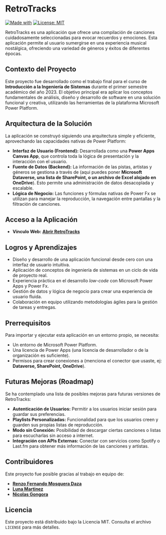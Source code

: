# RetroTracks

[![Made with](https://img.shields.io/badge/Made%20with-Power%20Apps-blue?style=for-the-badge&logo=microsoft)](https://powerapps.microsoft.com/)
[![License: MIT](https://img.shields.io/badge/License-MIT-yellow.svg?style=for-the-badge)](https://opensource.org/licenses/MIT)

RetroTracks es una aplicación que ofrece una compilación de canciones cuidadosamente seleccionadas para evocar recuerdos y emociones. Esta aplicación permite al usuario sumergirse en una experiencia musical nostálgica, ofreciendo una variedad de géneros y éxitos de diferentes épocas.

## Contexto del Proyecto

Este proyecto fue desarrollado como el trabajo final para el curso de **Introducción a la Ingeniería de Sistemas** durante el primer semestre académico del año 2023. El objetivo principal era aplicar los conceptos fundamentales de análisis, diseño y desarrollo de software en una solución funcional y creativa, utilizando las herramientas de la plataforma Microsoft Power Platform.

## Arquitectura de la Solución

La aplicación se construyó siguiendo una arquitectura simple y eficiente, aprovechando las capacidades nativas de Power Platform:

* **Interfaz de Usuario (Frontend):** Desarrollada como una **Power Apps Canvas App**, que controla toda la lógica de presentación y la interacción con el usuario.
* **Fuente de Datos (Backend):** La información de las pistas, artistas y géneros se gestiona a través de (aqui puedes poner **Microsoft Dataverse, una lista de SharePoint, o un archivo de Excel alojado en OneDrive**). Esto permite una administración de datos desacoplada y escalable.
* **Lógica de Negocio:** Las funciones y fórmulas nativas de Power Fx se utilizan para manejar la reproducción, la navegación entre pantallas y la filtración de canciones.

## Acceso a la Aplicación

* **Vínculo Web:** [**Abrir RetroTracks**](https://apps.powerapps.com/play/e/default-e994072b-523e-4bfe-86e2-442c5e10b244/a/daea9434-beec-4599-844d-9a51110acb5c)

## Logros y Aprendizajes

* Diseño y desarrollo de una aplicación funcional desde cero con una interfaz de usuario intuitiva.
* Aplicación de conceptos de ingeniería de sistemas en un ciclo de vida de proyecto real.
* Experiencia práctica en el desarrollo *low-code* con Microsoft Power Apps y Power Fx.
* Gestión de datos y lógica de negocio para crear una experiencia de usuario fluida.
* Colaboración en equipo utilizando metodologías ágiles para la gestión de tareas y entregas.

## Prerrequisitos

Para importar y ejecutar esta aplicación en un entorno propio, se necesita:

* Un entorno de Microsoft Power Platform.
* Una licencia de Power Apps (una licencia de desarrollador o de la organización es suficiente).
* Permisos para crear conexiones a (menciona el conector que usaste, ej: **Dataverse, SharePoint, OneDrive**).

## Futuras Mejoras (Roadmap)

Se ha contemplado una lista de posibles mejoras para futuras versiones de RetroTracks:

* **Autenticación de Usuarios:** Permitir a los usuarios iniciar sesión para guardar sus preferencias.
* **Playlists Personalizadas:** Funcionalidad para que los usuarios creen y guarden sus propias listas de reproducción.
* **Modo sin Conexión:** Posibilidad de descargar ciertas canciones o listas para escucharlas sin acceso a internet.
* **Integración con APIs Externas:** Conectar con servicios como Spotify o Last.fm para obtener más información de las canciones y artistas.

## Contribuidores

Este proyecto fue posible gracias al trabajo en equipo de:

* **[Renzo Fernando Mosquera Daza](https://github.com/RenzoFernando)**
* **[Luna Martinez](https://github.com/LunaKatalina)**
* **[Nicolas Gongora](https://github.com/rlsnigori)**

## Licencia

Este proyecto está distribuido bajo la Licencia MIT. Consulta el archivo `LICENSE` para más detalles.
